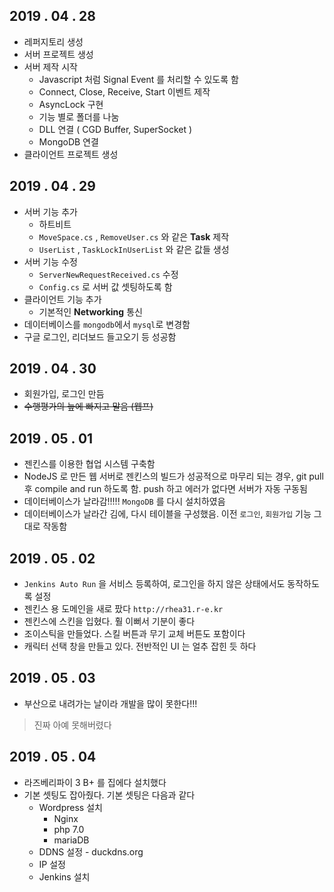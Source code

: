 ## 2019 . 04 . 28

* 레퍼지토리 생성
* 서버 프로젝트 생성
* 서버 제작 시작
  * Javascript 처럼 Signal Event 를 처리할 수 있도록 함
  * Connect, Close, Receive, Start 이벤트 제작
  * AsyncLock 구현
  * 기능 별로 폴더를 나눔
  * DLL 연결 ( CGD Buffer, SuperSocket )
  * MongoDB 연결
* 클라이언트 프로젝트 생성

## 2019 . 04 . 29

* 서버 기능 추가
  * 하트비트
  * `MoveSpace.cs` , `RemoveUser.cs` 와 같은 **Task** 제작
  * `UserList` , `TaskLockInUserList` 와 같은 값들 생성
* 서버 기능 수정
  * `ServerNewRequestReceived.cs` 수정
  * `Config.cs` 로 서버 값 셋팅하도록 함
* 클라이언트 기능 추가
  * 기본적인 **Networking** 통신
* 데이터베이스를 `mongodb`에서 `mysql`로 변경함
* 구글 로그인, 리더보드 들고오기 등 성공함

## 2019 . 04 . 30

* 회원가입, 로그인 만듬
* ~~수행평가의 늪에 빠지고 말음 (웹프)~~

## 2019 . 05 . 01

* 젠킨스를 이용한 협업 시스템 구축함
* NodeJS 로 만든 웹 서버로 젠킨스의 빌드가 성공적으로 마무리 되는 경우, git pull 후 compile and run 하도록 함. push 하고 에러가 없다면 서버가 자동 구동됨
* 데이터베이스가 날라감!!!!! `MongoDB` 를 다시 설치하였음
* 데이터베이스가 날라간 김에, 다시 테이블을 구성했음. 이전 `로그인`, `회원가입` 기능 그대로 작동함

## 2019 . 05 . 02

* `Jenkins Auto Run` 을 서비스 등록하여, 로그인을 하지 않은 상태에서도 동작하도록 설정
* 젠킨스 용 도메인을 새로 팠다 `http://rhea31.r-e.kr`
* 젠킨스에 스킨을 입혔다. 훨 이뻐서 기분이 좋다
* 조이스틱을 만들었다. 스킬 버튼과 무기 교체 버튼도 포함이다
* 캐릭터 선택 창을 만들고 있다. 전반적인 UI 는 얼추 잡힌 듯 하다

## 2019 . 05 . 03

* 부산으로 내려가는 날이라 개발을 많이 못한다!!!

> 진짜 아예 못해버렸다

## 2019 . 05 . 04

* 라즈베리파이 3 B+ 를 집에다 설치했다
* 기본 셋팅도 잡아줬다. 기본 셋팅은 다음과 같다
  * Wordpress 설치
    * Nginx
    * php 7.0
    * mariaDB
  * DDNS 설정 - duckdns.org
  * IP 설정
  * Jenkins 설치